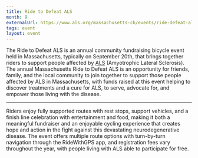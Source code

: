```yaml
---
title: Ride to Defeat ALS
month: 9
externalUrl: https://www.als.org/massachusetts-ch/events/ride-defeat-als-massachusetts
tags: event
layout: event
---
```


The Ride to Defeat ALS is an annual community fundraising bicycle event held in Massachusetts, typically on September 20th, that brings together riders to support people affected by [ALS] (Amyotrophic Lateral Sclerosis). The annual Massachusetts Ride to Defeat ALS is an opportunity for friends, family, and the local community to join together to support those people affected by ALS in Massachusetts, with funds raised at this event helping to discover treatments and a cure for ALS, to serve, advocate for, and empower those living with the disease.

[als]: https://en.wikipedia.org/wiki/ALS

---

Riders enjoy fully supported routes with rest stops, support vehicles, and a finish line celebration with entertainment and food, making it both a meaningful fundraiser and an enjoyable cycling experience that creates hope and action in the fight against this devastating neurodegenerative disease. The event offers multiple route options with turn-by-turn navigation through the RideWithGPS app, and registration fees vary throughout the year, with people living with ALS able to participate for free.
